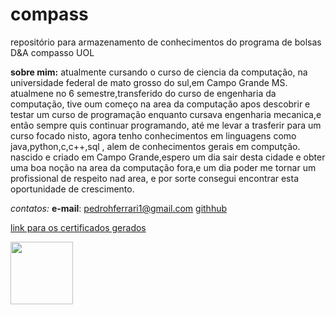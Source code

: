 # compass
repositório para armazenamento de conhecimentos do programa de bolsas D&amp;A compasso UOL

__sobre mim:__  atualmente cursando o curso de ciencia da computação, na universidade federal de mato grosso do sul,em Campo Grande MS.
                atualmene no 6 semestre,transferido do curso de engenharia da computação, tive oum começo na area da computação apos descobrir e testar um curso de programação enquanto cursava engenharia mecanica,e então sempre quis continuar programando, até me levar a trasferir para um curso focado nisto, agora tenho conhecimentos em linguagens como java,python,c,c++,sql , alem de conhecimentos gerais em computção.
                nascido e criado em Campo Grande,espero um dia sair desta cidade e obter uma boa noção na area da computação fora,e um dia poder me tornar um profissional de respeito nad area, e por sorte consegui encontrar esta oportunidade de crescimento.

*_contatos:_* __e-mail__: pedrohferrari1@gmail.com
              [githhub](https://github.com/pedroferrari27)

[link para os certificados gerados](https://github.com/pedroferrari27/compass/tree/main/certificados_completo)




<img src="https://github.com/pedroferrari27/compass/assets/58122509/48044d97-48f0-4a2f-8013-2a02ee06ae35" width="100" height="100"> 
